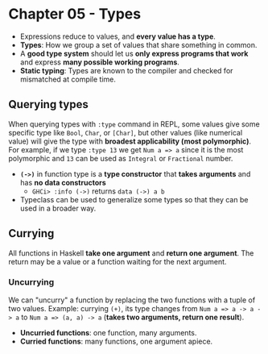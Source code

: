 # Chapter 05 - Types

* Expressions reduce to values, and **every value has a type**.
* **Types**: How we group a set of values that share something in common.
* A **good type system** should let us **only express programs that work** and
  express **many possible working programs**.
* **Static typing**: Types are known to the compiler and checked for mismatched
  at compile time.
## Querying types

When querying types with `:type` command in REPL, some values give some
specific type like `Bool`, `Char`, or `[Char]`, but other values (like
numerical value) will give the type with **broadest applicability (most polymorphic)**. 
For example, if we type `:type 13` we get `Num a => a` since it is the most
polymorphic and `13` can be used as `Integral` or `Fractional` number.
* **`(->)`** in function type is a **type constructor** that **takes arguments** and has **no data constructors**
    * `GHCi> :info (->)` returns `data (->) a b`
* Typeclass can be used to generalize some types so that they can be used in a
  broader way.

## Currying

All functions in Haskell **take one argument** and **return one argument**. The
return may be a value or a function waiting for the next argument.

### Uncurrying

We can "uncurry" a function by replacing the two functions with a tuple of two
values. Example: currying `(+)`, its type changes from `Num a => a -> a -> a`
to `Num a => (a, a) -> a` (**takes two arguments, return one result**).
* **Uncurried functions**: one function, many arguments.
* **Curried functions**: many functions, one argument apiece. 
